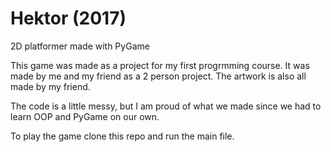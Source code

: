 # Hektor (2017)

2D platformer made with PyGame

This game was made as a project for my first progrmming course.
It was made by me and my friend as a 2 person project. The artwork is also all made by my friend.

The code is a little messy, but I am proud of what we made since we had to learn OOP and PyGame on our own.

To  play the game clone this repo and run the main file.

